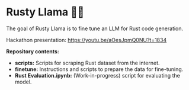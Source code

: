 # Rusty Llama 🦀🦙

The goal of Rusty Llama is to fine tune an LLM for Rust code generation.

Hackathon presentation: https://youtu.be/aOesJpmQ0NU?t=1834

**Repository contents:**

- **scripts:** Scripts for scraping Rust dataset from the internet.
- **finetune:** Instructions and scripts to prepare the data for fine-tuning.
- **Rust Evaluation.ipynb:** (Work-in-progress) script for evaluating the model.
